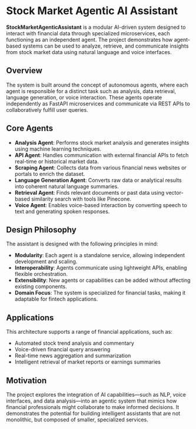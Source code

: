 # Stock Market Agentic AI Assistant

**StockMarketAgenticAssistant** is a modular AI-driven system designed to interact with financial data through specialized microservices, each functioning as an independent agent. The project demonstrates how agent-based systems can be used to analyze, retrieve, and communicate insights from stock market data using natural language and voice interfaces.

## Overview

The system is built around the concept of autonomous agents, where each agent is responsible for a distinct task such as analysis, data retrieval, language generation, or voice interaction. These agents operate independently as FastAPI microservices and communicate via REST APIs to collaboratively fulfill user queries.

## Core Agents

- **Analysis Agent**: Performs stock market analysis and generates insights using machine learning techniques.
- **API Agent**: Handles communication with external financial APIs to fetch real-time or historical market data.
- **Scraping Agent**: Collects data from various financial news websites or portals to enrich the dataset.
- **Language Generation Agent**: Converts raw data or analytical results into coherent natural language summaries.
- **Retrieval Agent**: Finds relevant documents or past data using vector-based similarity search with tools like Pinecone.
- **Voice Agent**: Enables voice-based interaction by converting speech to text and generating spoken responses.

## Design Philosophy

The assistant is designed with the following principles in mind:

- **Modularity**: Each agent is a standalone service, allowing independent development and scaling.
- **Interoperability**: Agents communicate using lightweight APIs, enabling flexible orchestration.
- **Extensibility**: New agents or capabilities can be added without affecting existing components.
- **Domain Focus**: The system is specialized for financial tasks, making it adaptable for fintech applications.

## Applications

This architecture supports a range of financial applications, such as:

- Automated stock trend analysis and commentary
- Voice-driven financial query answering
- Real-time news aggregation and summarization
- Intelligent retrieval of market reports or earnings summaries

## Motivation

The project explores the integration of AI capabilities—such as NLP, voice interfaces, and data analysis—into an agentic system that mimics how financial professionals might collaborate to make informed decisions. It demonstrates the potential for building intelligent assistants that are not monolithic, but composed of smaller, specialized services.
